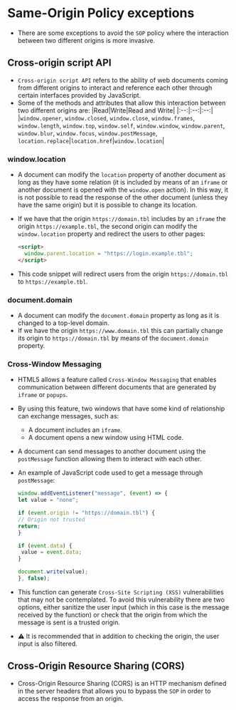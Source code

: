 # Same-Origin Policy exceptions

* There are some exceptions to avoid the `SOP` policy where the interaction between two different origins is more invasive.

## Cross-origin script API

* `Cross-origin script API` refers to the ability of web documents coming from different origins to interact and reference each other through certain interfaces provided by JavaScript.
* Some of the methods and attributes that allow this interaction between two different origins are:
  |Read|Write|Read and Write|
  |:--:|:--:|:--:|
  |`window.opener`, `window.closed`, `window.close`, `window.frames`, `window.length`, `window.top`, `window.self`, `window.window`, `window.parent`, `window.blur`, `window.focus`, `window.postMessage`, `location.replace`|`location.href`|`window.location`|

### window.location

* A document can modify the `location` property of another document as long as they have some relation (it is included by means of an `iframe` or another document is opened with the `window.open` action). In this way, it is not possible to read the response of the other document (unless they have the same origin) but it is possible to change its location.
* If we have that the origin `https://domain.tbl` includes by an `iframe` the origin `https://example.tbl`, the second origin can modify the `window.location` property and redirect the users to other pages:

  ```html
  <script>
    window.parent.location = "https://login.example.tbl";
  </script>
  ```

* This code snippet will redirect users from the origin `https://domain.tbl` to `https://example.tbl`.

### document.domain

* A document can modify the `document.domain` property as long as it is changed to a top-level domain.
* If we have the origin `https://www.domain.tbl` this can partially change its origin to `https://domain.tbl` by means of the `document.domain` property.

### Cross-Window Messaging

* HTML5 allows a feature called `Cross-Window Messaging` that enables communication between different documents that are generated by `iframe` or `popups`.
* By using this feature, two windows that have some kind of relationship can exchange messages, such as:
  * A document includes an `iframe`.
  * A document opens a new window using HTML code.
* A document can send messages to another document using the `postMessage` function allowing them to interact with each other.
* An example of JavaScript code used to get a message through `postMessage`:

  ```javascript
  window.addEventListener("message", (event) => {
  let value = "none";

  if (event.origin != "https://domain.tbl") {
  // Origin not trusted
  return;
  }

  if (event.data) {
   value = event.data;
  }
  
  document.write(value);
  }, false);
  ```

* This function can generate `Cross-Site Scripting (XSS)` vulnerabilities that may not be contemplated. To avoid this vulnerability there are two options, either sanitize the user input (which in this case is the message received by the function) or check that the origin from which the message is sent is a trusted origin.
* :warning: It is recommended that in addition to checking the origin, the user input is also filtered.

## Cross-Origin Resource Sharing (CORS)

* Cross-Origin Resource Sharing (CORS) is an HTTP mechanism defined in the server headers that allows you to bypass the `SOP` in order to access the response from an origin.

